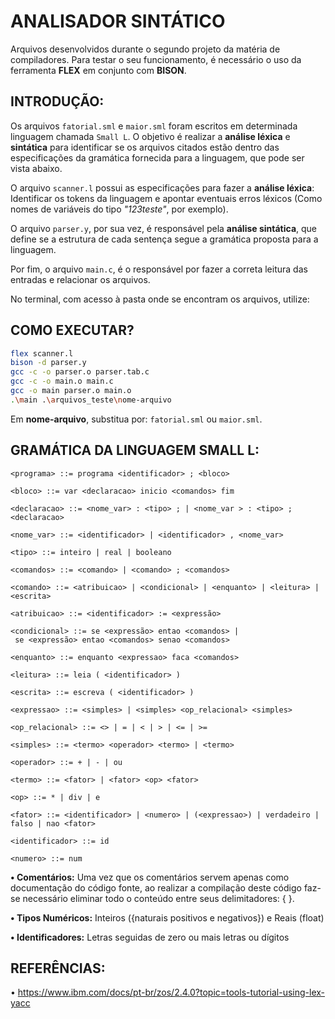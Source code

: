 # ANALISADOR SINTÁTICO

Arquivos desenvolvidos durante o segundo projeto da matéria de compiladores. Para testar o seu funcionamento, é necessário o uso da ferramenta **FLEX** em conjunto com **BISON**.

## **INTRODUÇÃO:**
Os arquivos `fatorial.sml` e `maior.sml`  foram escritos em determinada linguagem chamada `Small L`. O objetivo é realizar a **análise léxica** e **sintática** para identificar se os arquivos citados estão dentro das especificações da gramática fornecida para a linguagem, que pode ser vista abaixo. 

O arquivo `scanner.l` possui as especificações para fazer a **análise léxica**: Identificar os tokens da linguagem e apontar eventuais erros léxicos (Como nomes de variáveis do tipo *"123teste"*, por exemplo).

O arquivo `parser.y`, por sua vez, é responsável pela **análise sintática**, que define se a estrutura de cada sentença segue a gramática proposta para a linguagem.

Por fim, o arquivo `main.c`, é o responsável por fazer a
correta leitura das entradas e relacionar os arquivos.

No terminal, com acesso à pasta onde se encontram os arquivos, utilize:



## **COMO EXECUTAR?**

```bash
flex scanner.l
bison -d parser.y
gcc -c -o parser.o parser.tab.c
gcc -c -o main.o main.c
gcc -o main parser.o main.o
.\main .\arquivos_teste\nome-arquivo
```
Em **nome-arquivo**, substitua por: `fatorial.sml` ou `maior.sml`.


## **GRAMÁTICA DA LINGUAGEM SMALL L:**

```
<programa> ::= programa <identificador> ; <bloco>

<bloco> ::= var <declaracao> inicio <comandos> fim

<declaracao> ::= <nome_var> : <tipo> ; | <nome_var > : <tipo> ; <declaracao>

<nome_var> ::= <identificador> | <identificador> , <nome_var>

<tipo> ::= inteiro | real | booleano

<comandos> ::= <comando> | <comando> ; <comandos>

<comando> ::= <atribuicao> | <condicional> | <enquanto> | <leitura> | <escrita>

<atribuicao> ::= <identificador> := <expressão>

<condicional> ::= se <expressão> entao <comandos> |
 se <expressão> entao <comandos> senao <comandos>

<enquanto> ::= enquanto <expressao> faca <comandos>

<leitura> ::= leia ( <identificador> )

<escrita> ::= escreva ( <identificador> )

<expressao> ::= <simples> | <simples> <op_relacional> <simples>

<op_relacional> ::= <> | = | < | > | <= | >=

<simples> ::= <termo> <operador> <termo> | <termo>

<operador> ::= + | - | ou

<termo> ::= <fator> | <fator> <op> <fator>

<op> ::= * | div | e

<fator> ::= <identificador> | <numero> | (<expressao>) | verdadeiro | falso | nao <fator>

<identificador> ::= id

<numero> ::= num
```

**• Comentários:** Uma vez que os comentários servem apenas como documentação do código fonte, ao realizar a compilação deste código faz-se necessário eliminar todo o conteúdo entre seus delimitadores: { }.

**• Tipos Numéricos:** Inteiros ({naturais positivos e negativos}) e Reais (float)

**• Identificadores:** Letras seguidas de zero ou mais letras ou dígitos



## **REFERÊNCIAS:**
• https://www.ibm.com/docs/pt-br/zos/2.4.0?topic=tools-tutorial-using-lex-yacc